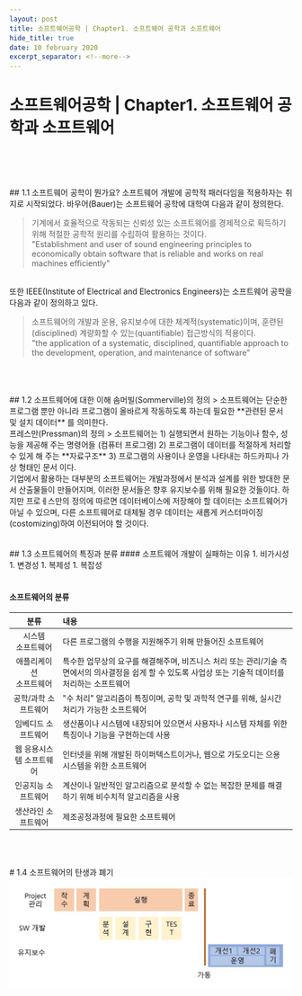 ```yaml
---
layout: post
title: 소프트웨어공학 | Chapter1. 소프트웨어 공학과 소프트웨어
hide_title: true     
date: 10 february 2020
excerpt_separator: <!--more-->
---
```


# 소프트웨어공학 | Chapter1. 소프트웨어 공학과 소프트웨어
<br>
<br>
<br>
<br>
## 1.1 소프트웨어 공학이 뭔가요?
<!--more-->
소프트웨어 개발에 공학적 패러다임을 적용하자는 취지로 시작되었다.   
바우어(Bauer)는 소프트웨어 공학에 대학여 다음과 같이 정의한다.  
<br>

> 기계에서 효율적으로 작동되는 신뢰성 있는 소프트웨어를 경제적으로 획득하기 위해 적절한 공학적 원리를 수립하여 활용하는 것이다.  
"Establishment and user of sound engineering principles to economically obtain software that is reliable and works on real machines efficiently"

<br>
또한 IEEE(Institute of Electrical and Electronics Engineers)는 소프트웨어 공학을 다음과 같이 정의하고 있다.
<br>

> 소프트웨어의 개발과 운용, 유지보수에 대한 체계적(systematic)이며, 훈련된(disciplined) 계량화할 수 있는(quantifiable) 접근방식의 적용이다.  
"the application of a systematic, disciplined, quantifiable approach to the development, operation, and maintenance of software"

<br>
<br>
<br>
## 1.2 소프트웨어에 대한 이해
솜머빌(Sommerville)의 정의
> 소프트웨어는 단순한 프로그램 뿐만 아니라 프로그램이 올바르게 작동하도록 하는데 필요한 **관련된 문서 및 설치 데이터** 를 의미한다.

<br>
프레스만(Pressman)의 정의
> 소프트웨어는  
1) 실행되면서 원하는 기능이나 함수, 성능을 제공해 주는 명령어들 (컴퓨터 프로그램)  
2) 프로그램이 데이터를 적절하게 처리할 수 있게 해 주는 **자료구조**  
3) 프로그램의 사용이나 운영을 나타내는 하드카피나 가상 형태인 문서  
이다.

<br>
기업에서 활용하는 대부분의 소프트웨어는 개발과정에서 분석과 설계를 위한 방대한 문서 산출물들이 만들어지며, 이러한 문서들은 향후 유지보수를 위해 필요한 것들이다.  
하지만 프로ㅔ스만의 정의에 따르면 데이터베이스에 저장해야 할 데이터는 소프트웨어가 아닐 수 있으며, 다른 소프트웨어로 대체될 경우 데이터는 새롭게 커스터마이징(costomizing)하여 이전되어야 할 것이다.
<br>
<br>
<br>
## 1.3 소프트웨어의 특징과 분류
#### 소프트웨어 개발이 실패하는 이유
1. 비가시성
1. 변경성
1. 복제성
1. 복잡성

<br>
<br>

#### 소프트웨어의 분류

분류 | 내용
:-------: | :---
시스템<br>소프트웨어 | 다른 프로그램의 수행을 지원해주기 위해 만들어진 소프트웨어
애플리케이션<br>소프트웨어 | 특수한 업무상의 요구를 해결해주며, 비즈니스 처리 또는 관리/기술 측면에서의 의사결정을 쉽게 할 수 있도록 사업상 또는 기술적 데이터를 처리하는 소프트웨어
공학/과학 소프트웨어 | "수 처리" 알고리즘이 특징이며, 공학 및 과학적 연구를 위해, 실시간 처리가 가능한 소프트웨어
임베디드 소프트웨어 | 생산품이나 시스템에 내장되어 있으면서 사용자나 시스템 자체를 위한 특징이나 기능을 구현하는데 사용
웹 응용시스템 소프트웨어 | 인터넷을 위해 개발된 하이퍼텍스트이거나, 웹으로 가도오디는 으용 시스템을 위한 소프트웨어
인공지능 소프트웨어 | 계산이나 일반적인 알고리즘으로 분석할 수 없는 복잡한 문제를 해결하기 위해 비수치적 알고리즘을 사용
생산라인 소프트웨어 | 제조공정과정에 필요한 소프트웨어

<br>
<br>
<br>
# 1.4 소프트웨어의 탄생과 폐기
<center><img src="/assets/img/pexels/software.jpg"></center>  
